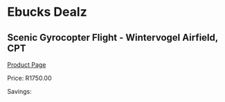 
# Ebucks Dealz
## Scenic Gyrocopter Flight - Wintervogel Airfield, CPT
[Product Page](https://www.ebucks.com/web/shop/productSelected.do?prodId=1169908761&catId=908607666)

Price: R1750.00

Savings: 


	